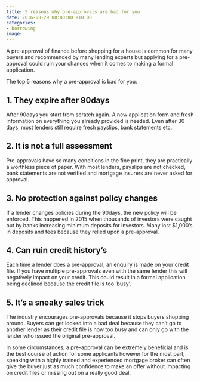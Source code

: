 ```yaml
---
title: 5 reasons why pre-approvals are bad for you!
date: 2016-08-29 00:00:00 +10:00
categories:
- borrowing 
image: 
---
```


A pre-approval of finance before shopping for a house is common for many buyers and recommended by many lending experts but applying for a pre-approval could ruin your chances when it comes to making a formal application.

The top 5 reasons why a pre-approval is bad for you:

## 1. They expire after 90days
After 90days you start from scratch again. A new application form and fresh information on everything you already provided is needed.  Even after 30 days, most lenders still require fresh payslips, bank statements etc.

## 2. It is not a full assessment
Pre-approvals have so many conditions in the fine print, they are practically a worthless piece of paper.  With most lenders, payslips are not checked, bank statements are not verified and mortgage insurers are never asked for approval.  

## 3. No protection against policy changes 
If a lender changes policies during the 90days, the new policy will be enforced.  This happened in 2015 when thousands of investors were caught out by banks increasing minimum deposits for investors.  Many lost $1,000’s in deposits and fees because they relied upon a pre-approval.

## 4. Can ruin credit history’s
Each time a lender does a pre-approval, an enquiry is made on your credit file. If you have multiple pre-approvals even with the same lender this will negatively impact on your credit.  This could result in a formal application being declined because the credit file is too ‘busy’.

## 5. It’s a sneaky sales trick
The industry encourages pre-approvals because it stops buyers shopping around. Buyers can get locked into a bad deal because they can’t go to another lender as their credit file is now too busy and can only go with the lender who issued the original pre-approval.

In some circumstances, a pre-approval can be extremely beneficial and is the best course of action for some applicants however for the most part, speaking with a highly trained and experienced mortgage broker can often give the buyer just as much confidence to make an offer without impacting on credit files or missing out on a really good deal.
